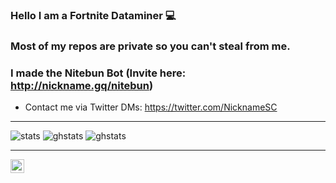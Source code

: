 ### Hello I am a Fortnite Dataminer 💻

### Most of my repos are private so you can't steal from me.

### I made the Nitebun Bot (Invite here: http://nickname.gq/nitebun)

- Contact me via Twitter DMs: https://twitter.com/NicknameSC

---

![stats](https://komarev.com/ghpvc/?username=nicknamesc&color=orange)
![ghstats](https://github-readme-stats.vercel.app/api?username=NicknameSC&theme=white&show_icons=true)
![ghstats](https://github-readme-stats.vercel.app/api/top-langs/?username=nicknamesc)

---

[<img align="left" alt="NicknameSC | Twitter" width="22px" src="https://cdn.jsdelivr.net/npm/simple-icons@v3/icons/twitter.svg" />][twitter]

[twitter]: https://twitter.com/NicknameSC


